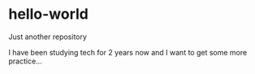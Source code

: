# hello-world
Just another repository

I have been studying tech for 2 years now and I want to get some more practice...

